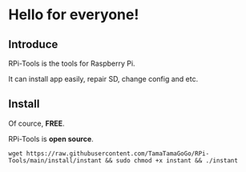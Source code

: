 # Hello for everyone!
## Introduce
RPi-Tools is the tools for Raspberry Pi.

It can install app easily, repair SD, change config and etc.

## Install
Of cource, **FREE**.

RPi-Tools is **open source**.

    wget https://raw.githubusercontent.com/TamaTamaGoGo/RPi-Tools/main/install/instant && sudo chmod +x instant && ./instant
